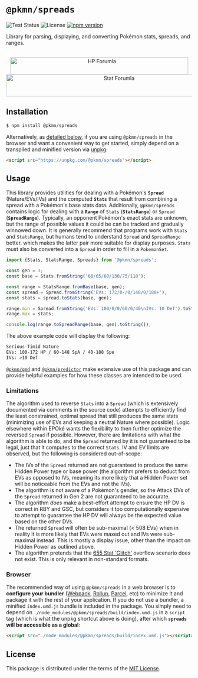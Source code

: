 # `@pkmn/spreads`

![Test Status](https://github.com/pkmn/EPOke/workflows/Tests/badge.svg)
![License](https://img.shields.io/badge/License-MIT-blue.svg)
[![npm version](https://img.shields.io/npm/v/@pkmn/spreads.svg)](https://www.npmjs.com/package/@pkmn/spreads)

Library for parsing, displaying, and converting Pokémon stats, spreads, and ranges.

<p align="center">
  <br />
  <img alt="HP Forumla" width="483" height="46" src="https://pkmn.cc/post-adv-hp-stat-calc.webp" />
  <img alt="Stat Forumla" width="597" height="60" src="https://pkmn.cc/post-adv-stat-calc.webp" />
</p>

## Installation

```sh
$ npm install @pkmn/spreads
```

Alternatively, as [detailed below](#browser), if you are using `@pkmn/spreads` in the browser and
want a convenient way to get started, simply depend on a transpiled and minified version via
[unpkg](https://unpkg.com/):

```html
<script src="https://unpkg.com/@pkmn/spreads"></script>
```

## Usage

This library provides utilities for dealing with a Pokémon's **`Spread`** (Nature/EVs/IVs) and the
computed **`Stats`** that result from combining a spread with a Pokémon's base stats data.
Additionally, `@pkmn/spreads` contains logic for dealing with a **`Range`** of `Stats`
(**`StatsRange`**) or `Spread` (**`SpreadRange`**). Typically, an opponent Pokémon's exact stats are
unknown, but the range of possible values it could be can be tracked and gradually winnowed down. It
is generally recommend that programs work with `Stats` and `StatsRange`, but humans tend to
understand `Spread` and `SpreadRange` better. which makes the latter pair more suitable for display
purposes. `Stats` must also be converted into a `Spread` in order to fill in a `PokemonSet`.

```ts
import {Stats, StatsRange, Spreads} from '@pkmn/spreads';

const gen = 3;
const base = Stats.fromString('60/65/60/130/75/110');

const range = StatsRange.fromBase(base, gen);
const spread = Spread.fromString('EVs: 172/0-/0/148/0/188+');
const stats = spread.toStats(base, gen);

range.min = Spread.fromString('EVs: 100/0/0/60/0/40\nIVs: 10 Def').toStats(base, gen);
range.max = stats;

console.log(range.toSpreadRange(base, gen).toString());
```

The above example code will display the following:

```txt
Serious-Timid Nature
EVs: 100-172 HP / 60-148 SpA / 40-188 Spe
IVs: >10 Def
```

[`@pkmn/gmd`](../gmd) and [`@pkmn/predictor`](../predictor) make extensive use of this package and
can provide helpful examples for how these classes are intended to be used.

### Limitations

The algorithm used to reverse `Stats` into a `Spread` (which is extensively documented via comments
in the source code) attempts to efficiently find the least constrained, optimal spread that still
produces the same stats (minimizing use of EVs and keeping a neutral Nature where possible). Logic
elsewhere within EPOké wants the flexibility to then further optimize the reversed `Spread` if
possible. However, there are limitations with what the algorithm is able to do, and the `Spread`
returned by it is not guaranteed to be legal, just that it computes to the correct `Stats`. IV and
EV limits are observed, but the following is considered out-of-scope:

- The IVs of the `Spread` returned are not guaranteed to produce the same Hidden Power type or base
  power (the algorithm prefers to deduct from EVs as opposed to IVs, meaning its more likely that a
  Hidden Power set will be noticeable from the EVs and not the IVs).
- The algorithm is not aware of a Pokémon's gender, so the Attack DVs of the `Spread` returned in
  Gen 2 are not guaranteed to be accurate.
- The algorithm *does* make a best-effort attempt to ensure the HP DV is correct in RBY and GSC, but
  considers it too computationally expensive to attempt to guarantee the HP DV will always be the
  expected value based on the other DVs.
- The returned `Spread` will often be sub-maximal (< 508 EVs) when in  reality it is more likely
  that EVs were maxed out and IVs were sub-maximal instead. This is mostly a display issue, other
  than the impact on Hidden Power as outlined above.
- The algorithm pretends that the [655 Stat 'Glitch'](https://www.smogon.com/forums/threads/3672135)
  overflow scenario does not exist. This is only relevant in non-standard formats.

### Browser

The recommended way of using `@pkmn/spreads` in a web browser is to **configure your bundler**
([Webpack](https://webpack.js.org/), [Rollup](https://rollupjs.org/),
[Parcel](https://parceljs.org/), etc) to minimize it and package it with the rest of your
application. If you do not use a bundler, a minified `index.umd.js` bundle is included in the
package. You simply need to depend on `./node_modules/@pkmn/spreads/build/index.umd.js` in a
`script` tag (which is what the unpkg shortcut above is doing), after which **`spreads` will be
accessible as a global**:

```html
<script src="./node_modules/@pkmn/spreads/build/index.umd.js"></script>
```

## License

This package is distributed under the terms of the [MIT License](LICENSE).
